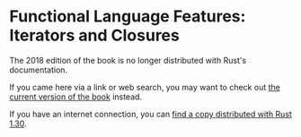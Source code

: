 # Functional Language Features: Iterators and Closures

The 2018 edition of the book is no longer distributed with Rust's documentation.

If you came here via a link or web search, you may want to check out [the current version of the book](../ch13-00-functional-features.html) instead.

If you have an internet connection, you can [find a copy distributed with Rust 1.30](https://doc.rust-lang.org/1.30.0/book/2018-edition/ch13-00-functional-features.html).